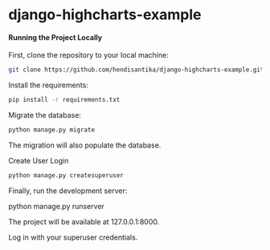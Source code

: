 # django-highcharts-example

#### Running the Project Locally

First, clone the repository to your local machine:
```bash
git clone https://github.com/hendisantika/django-highcharts-example.git
```

Install the requirements:
```bash
pip install -r requirements.txt
```

Migrate the database:
```bash
python manage.py migrate
```

The migration will also populate the database.

Create User Login 
```bash
python manage.py createsuperuser
```

Finally, run the development server:

python manage.py runserver

The project will be available at 127.0.0.1:8000.

Log in with your superuser credentials.
